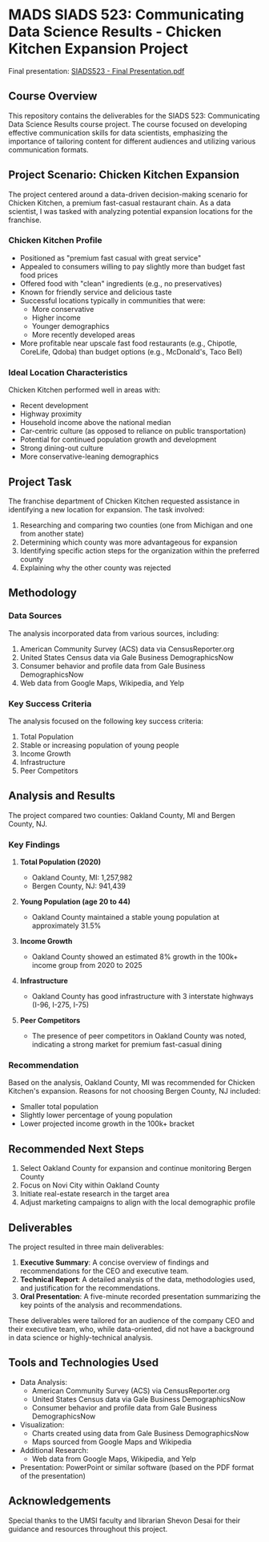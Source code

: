 # MADS SIADS 523: Communicating Data Science Results - Chicken Kitchen Expansion Project

Final presentation: [SIADS523 - Final Presentation.pdf]()

## Course Overview

This repository contains the deliverables for the SIADS 523: Communicating Data Science Results course project. The course focused on developing effective communication skills for data scientists, emphasizing the importance of tailoring content for different audiences and utilizing various communication formats.

## Project Scenario: Chicken Kitchen Expansion

The project centered around a data-driven decision-making scenario for Chicken Kitchen, a premium fast-casual restaurant chain. As a data scientist, I was tasked with analyzing potential expansion locations for the franchise.

### Chicken Kitchen Profile

- Positioned as "premium fast casual with great service"
- Appealed to consumers willing to pay slightly more than budget fast food prices
- Offered food with "clean" ingredients (e.g., no preservatives)
- Known for friendly service and delicious taste
- Successful locations typically in communities that were:
  - More conservative
  - Higher income
  - Younger demographics
  - More recently developed areas
- More profitable near upscale fast food restaurants (e.g., Chipotle, CoreLife, Qdoba) than budget options (e.g., McDonald's, Taco Bell)

### Ideal Location Characteristics

Chicken Kitchen performed well in areas with:
- Recent development
- Highway proximity
- Household income above the national median
- Car-centric culture (as opposed to reliance on public transportation)
- Potential for continued population growth and development
- Strong dining-out culture
- More conservative-leaning demographics

## Project Task

The franchise department of Chicken Kitchen requested assistance in identifying a new location for expansion. The task involved:

1. Researching and comparing two counties (one from Michigan and one from another state)
2. Determining which county was more advantageous for expansion
3. Identifying specific action steps for the organization within the preferred county
4. Explaining why the other county was rejected

## Methodology

### Data Sources

The analysis incorporated data from various sources, including:

1. American Community Survey (ACS) data via CensusReporter.org
2. United States Census data via Gale Business DemographicsNow
3. Consumer behavior and profile data from Gale Business DemographicsNow
4. Web data from Google Maps, Wikipedia, and Yelp

### Key Success Criteria

The analysis focused on the following key success criteria:

1. Total Population
2. Stable or increasing population of young people
3. Income Growth
4. Infrastructure
5. Peer Competitors

## Analysis and Results

The project compared two counties: Oakland County, MI and Bergen County, NJ.

### Key Findings

1. **Total Population (2020)**
   - Oakland County, MI: 1,257,982
   - Bergen County, NJ: 941,439

2. **Young Population (age 20 to 44)**
   - Oakland County maintained a stable young population at approximately 31.5%

3. **Income Growth**
   - Oakland County showed an estimated 8% growth in the 100k+ income group from 2020 to 2025

4. **Infrastructure**
   - Oakland County has good infrastructure with 3 interstate highways (I-96, I-275, I-75)

5. **Peer Competitors**
   - The presence of peer competitors in Oakland County was noted, indicating a strong market for premium fast-casual dining

### Recommendation

Based on the analysis, Oakland County, MI was recommended for Chicken Kitchen's expansion. Reasons for not choosing Bergen County, NJ included:
- Smaller total population
- Slightly lower percentage of young population
- Lower projected income growth in the 100k+ bracket

## Recommended Next Steps

1. Select Oakland County for expansion and continue monitoring Bergen County
2. Focus on Novi City within Oakland County
3. Initiate real-estate research in the target area
4. Adjust marketing campaigns to align with the local demographic profile

## Deliverables

The project resulted in three main deliverables:

1. **Executive Summary**: A concise overview of findings and recommendations for the CEO and executive team.
2. **Technical Report**: A detailed analysis of the data, methodologies used, and justification for the recommendations.
3. **Oral Presentation**: A five-minute recorded presentation summarizing the key points of the analysis and recommendations.

These deliverables were tailored for an audience of the company CEO and their executive team, who, while data-oriented, did not have a background in data science or highly-technical analysis.

## Tools and Technologies Used

- Data Analysis: 
  - American Community Survey (ACS) via CensusReporter.org
  - United States Census data via Gale Business DemographicsNow
  - Consumer behavior and profile data from Gale Business DemographicsNow
- Visualization: 
  - Charts created using data from Gale Business DemographicsNow
  - Maps sourced from Google Maps and Wikipedia
- Additional Research:
  - Web data from Google Maps, Wikipedia, and Yelp
- Presentation: PowerPoint or similar software (based on the PDF format of the presentation)

## Acknowledgements

Special thanks to the UMSI faculty and librarian Shevon Desai for their guidance and resources throughout this project.